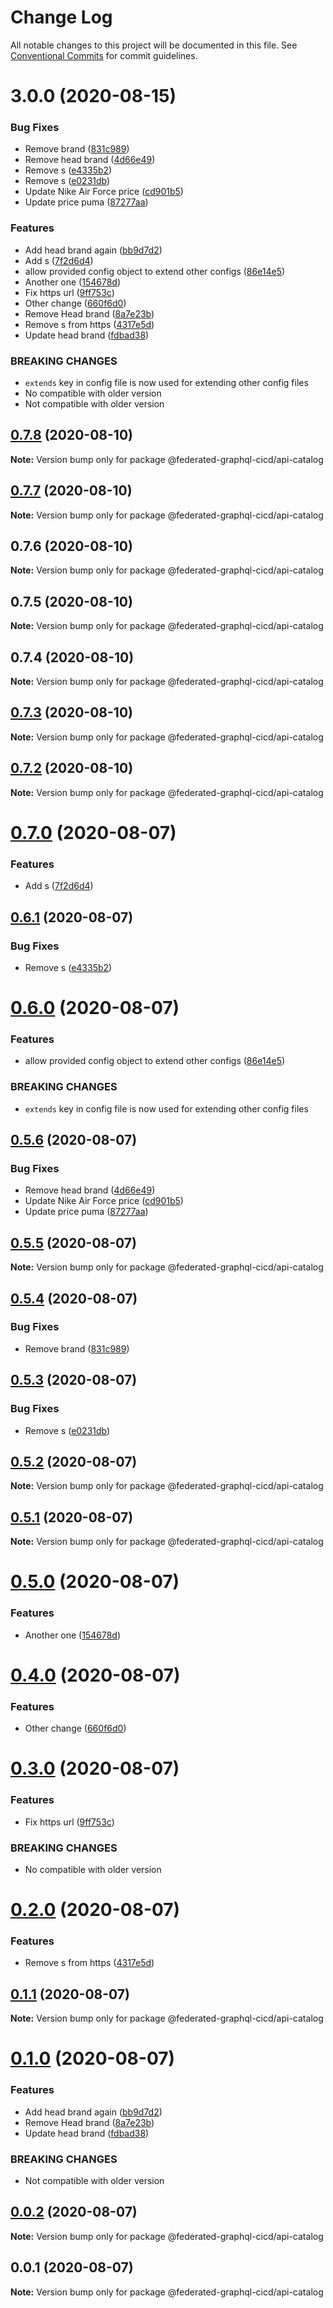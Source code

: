 # Change Log

All notable changes to this project will be documented in this file.
See [Conventional Commits](https://conventionalcommits.org) for commit guidelines.

# 3.0.0 (2020-08-15)


### Bug Fixes

* Remove brand ([831c989](https://github.com/rober-dev/federated-graphql-cicd/commit/831c98907610252669edce95abcc82de58280482))
* Remove head brand ([4d66e49](https://github.com/rober-dev/federated-graphql-cicd/commit/4d66e494346ccf5af0bdb327f94bd2fcbb31d931))
* Remove s ([e4335b2](https://github.com/rober-dev/federated-graphql-cicd/commit/e4335b2d8bdd35ffcdc0e5de55a61435aa46b5dc))
* Remove s ([e0231db](https://github.com/rober-dev/federated-graphql-cicd/commit/e0231dbd26b4e4c84ae3fc44db4d88fbc40afa76))
* Update Nike Air Force price ([cd901b5](https://github.com/rober-dev/federated-graphql-cicd/commit/cd901b54c136405046f080f81761af23cce5d7c9))
* Update price puma ([87277aa](https://github.com/rober-dev/federated-graphql-cicd/commit/87277aad58c5b8a36a93c68c5132ea23b33117f1))


### Features

* Add head brand again ([bb9d7d2](https://github.com/rober-dev/federated-graphql-cicd/commit/bb9d7d2f37a64409e2c439ea72a4abf4cf83f06e))
* Add s ([7f2d6d4](https://github.com/rober-dev/federated-graphql-cicd/commit/7f2d6d459b2d94ffa49c88e7933567e54dddae79))
* allow provided config object to extend other configs ([86e14e5](https://github.com/rober-dev/federated-graphql-cicd/commit/86e14e5983dc50843a3203a091cf61ef6e6d5b69))
* Another one ([154678d](https://github.com/rober-dev/federated-graphql-cicd/commit/154678dba43179571cdd03e1ece3af8445eaadfe))
* Fix https url ([9ff753c](https://github.com/rober-dev/federated-graphql-cicd/commit/9ff753c9f697661f4eddf7bd35899b2352b15b22))
* Other change ([660f6d0](https://github.com/rober-dev/federated-graphql-cicd/commit/660f6d001425f37c95496cdc582aae4c6e9adb26))
* Remove Head brand ([8a7e23b](https://github.com/rober-dev/federated-graphql-cicd/commit/8a7e23b1f30109f346bb4c5e1bca6c740a230303))
* Remove s from https ([4317e5d](https://github.com/rober-dev/federated-graphql-cicd/commit/4317e5ddd2d61b141bc33d5ae89c4d25c01646f9))
* Update head brand ([fdbad38](https://github.com/rober-dev/federated-graphql-cicd/commit/fdbad38848a3bfa389d9468a3fa472871b487330))


### BREAKING CHANGES

* `extends` key in config file is now used for extending other config files
* No compatible with older version
* Not compatible with older version





## [0.7.8](https://github.com/rober-dev/federated-graphql-cicd/compare/@federated-graphql-cicd/api-catalog@0.7.7...@federated-graphql-cicd/api-catalog@0.7.8) (2020-08-10)

**Note:** Version bump only for package @federated-graphql-cicd/api-catalog





## [0.7.7](https://github.com/rober-dev/federated-graphql-cicd/compare/@federated-graphql-cicd/api-catalog@0.7.6...@federated-graphql-cicd/api-catalog@0.7.7) (2020-08-10)

**Note:** Version bump only for package @federated-graphql-cicd/api-catalog





## 0.7.6 (2020-08-10)

**Note:** Version bump only for package @federated-graphql-cicd/api-catalog





## 0.7.5 (2020-08-10)

**Note:** Version bump only for package @federated-graphql-cicd/api-catalog





## 0.7.4 (2020-08-10)

**Note:** Version bump only for package @federated-graphql-cicd/api-catalog





## [0.7.3](https://github.com/rober-dev/federated-graphql-cicd/compare/@federated-graphql-cicd/api-catalog@0.7.2...@federated-graphql-cicd/api-catalog@0.7.3) (2020-08-10)

**Note:** Version bump only for package @federated-graphql-cicd/api-catalog

## [0.7.2](https://github.com/rober-dev/federated-graphql-cicd/compare/@federated-graphql-cicd/api-catalog@0.7.1...@federated-graphql-cicd/api-catalog@0.7.2) (2020-08-10)

**Note:** Version bump only for package @federated-graphql-cicd/api-catalog

# [0.7.0](https://github.com/rober-dev/federated-graphql-cicd/compare/@federated-graphql-cicd/api-catalog@0.6.1...@federated-graphql-cicd/api-catalog@0.7.0) (2020-08-07)

### Features

- Add s ([7f2d6d4](https://github.com/rober-dev/federated-graphql-cicd/commit/7f2d6d459b2d94ffa49c88e7933567e54dddae79))

## [0.6.1](https://github.com/rober-dev/federated-graphql-cicd/compare/@federated-graphql-cicd/api-catalog@0.6.0...@federated-graphql-cicd/api-catalog@0.6.1) (2020-08-07)

### Bug Fixes

- Remove s ([e4335b2](https://github.com/rober-dev/federated-graphql-cicd/commit/e4335b2d8bdd35ffcdc0e5de55a61435aa46b5dc))

# [0.6.0](https://github.com/rober-dev/federated-graphql-cicd/compare/@federated-graphql-cicd/api-catalog@0.5.6...@federated-graphql-cicd/api-catalog@0.6.0) (2020-08-07)

### Features

- allow provided config object to extend other configs ([86e14e5](https://github.com/rober-dev/federated-graphql-cicd/commit/86e14e5983dc50843a3203a091cf61ef6e6d5b69))

### BREAKING CHANGES

- `extends` key in config file is now used for extending other config files

## [0.5.6](https://github.com/rober-dev/federated-graphql-cicd/compare/@federated-graphql-cicd/api-catalog@0.5.5...@federated-graphql-cicd/api-catalog@0.5.6) (2020-08-07)

### Bug Fixes

- Remove head brand ([4d66e49](https://github.com/rober-dev/federated-graphql-cicd/commit/4d66e494346ccf5af0bdb327f94bd2fcbb31d931))
- Update Nike Air Force price ([cd901b5](https://github.com/rober-dev/federated-graphql-cicd/commit/cd901b54c136405046f080f81761af23cce5d7c9))
- Update price puma ([87277aa](https://github.com/rober-dev/federated-graphql-cicd/commit/87277aad58c5b8a36a93c68c5132ea23b33117f1))

## [0.5.5](https://github.com/rober-dev/federated-graphql-cicd/compare/@federated-graphql-cicd/api-catalog@0.5.4...@federated-graphql-cicd/api-catalog@0.5.5) (2020-08-07)

**Note:** Version bump only for package @federated-graphql-cicd/api-catalog

## [0.5.4](https://github.com/rober-dev/federated-graphql-cicd/compare/@federated-graphql-cicd/api-catalog@0.5.3...@federated-graphql-cicd/api-catalog@0.5.4) (2020-08-07)

### Bug Fixes

- Remove brand ([831c989](https://github.com/rober-dev/federated-graphql-cicd/commit/831c98907610252669edce95abcc82de58280482))

## [0.5.3](https://github.com/rober-dev/federated-graphql-cicd/compare/@federated-graphql-cicd/api-catalog@0.5.2...@federated-graphql-cicd/api-catalog@0.5.3) (2020-08-07)

### Bug Fixes

- Remove s ([e0231db](https://github.com/rober-dev/federated-graphql-cicd/commit/e0231dbd26b4e4c84ae3fc44db4d88fbc40afa76))

## [0.5.2](https://github.com/rober-dev/federated-graphql-cicd/compare/@federated-graphql-cicd/api-catalog@0.5.1...@federated-graphql-cicd/api-catalog@0.5.2) (2020-08-07)

**Note:** Version bump only for package @federated-graphql-cicd/api-catalog

## [0.5.1](https://github.com/rober-dev/federated-graphql-cicd/compare/@federated-graphql-cicd/api-catalog@0.5.0...@federated-graphql-cicd/api-catalog@0.5.1) (2020-08-07)

**Note:** Version bump only for package @federated-graphql-cicd/api-catalog

# [0.5.0](https://github.com/rober-dev/federated-graphql-cicd/compare/@federated-graphql-cicd/api-catalog@0.4.0...@federated-graphql-cicd/api-catalog@0.5.0) (2020-08-07)

### Features

- Another one ([154678d](https://github.com/rober-dev/federated-graphql-cicd/commit/154678dba43179571cdd03e1ece3af8445eaadfe))

# [0.4.0](https://github.com/rober-dev/federated-graphql-cicd/compare/@federated-graphql-cicd/api-catalog@0.3.0...@federated-graphql-cicd/api-catalog@0.4.0) (2020-08-07)

### Features

- Other change ([660f6d0](https://github.com/rober-dev/federated-graphql-cicd/commit/660f6d001425f37c95496cdc582aae4c6e9adb26))

# [0.3.0](https://github.com/rober-dev/federated-graphql-cicd/compare/@federated-graphql-cicd/api-catalog@0.2.0...@federated-graphql-cicd/api-catalog@0.3.0) (2020-08-07)

### Features

- Fix https url ([9ff753c](https://github.com/rober-dev/federated-graphql-cicd/commit/9ff753c9f697661f4eddf7bd35899b2352b15b22))

### BREAKING CHANGES

- No compatible with older version

# [0.2.0](https://github.com/rober-dev/federated-graphql-cicd/compare/@federated-graphql-cicd/api-catalog@0.1.1...@federated-graphql-cicd/api-catalog@0.2.0) (2020-08-07)

### Features

- Remove s from https ([4317e5d](https://github.com/rober-dev/federated-graphql-cicd/commit/4317e5ddd2d61b141bc33d5ae89c4d25c01646f9))

## [0.1.1](https://github.com/rober-dev/federated-graphql-cicd/compare/@federated-graphql-cicd/api-catalog@0.1.0...@federated-graphql-cicd/api-catalog@0.1.1) (2020-08-07)

**Note:** Version bump only for package @federated-graphql-cicd/api-catalog

# [0.1.0](https://github.com/rober-dev/federated-graphql-cicd/compare/@federated-graphql-cicd/api-catalog@0.0.2...@federated-graphql-cicd/api-catalog@0.1.0) (2020-08-07)

### Features

- Add head brand again ([bb9d7d2](https://github.com/rober-dev/federated-graphql-cicd/commit/bb9d7d2f37a64409e2c439ea72a4abf4cf83f06e))
- Remove Head brand ([8a7e23b](https://github.com/rober-dev/federated-graphql-cicd/commit/8a7e23b1f30109f346bb4c5e1bca6c740a230303))
- Update head brand ([fdbad38](https://github.com/rober-dev/federated-graphql-cicd/commit/fdbad38848a3bfa389d9468a3fa472871b487330))

### BREAKING CHANGES

- Not compatible with older version

## [0.0.2](https://github.com/rober-dev/federated-graphql-cicd/compare/@federated-graphql-cicd/api-catalog@0.0.1...@federated-graphql-cicd/api-catalog@0.0.2) (2020-08-07)

**Note:** Version bump only for package @federated-graphql-cicd/api-catalog

## 0.0.1 (2020-08-07)

**Note:** Version bump only for package @federated-graphql-cicd/api-catalog
